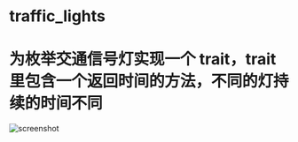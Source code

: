 # traffic_lights
# 为枚举交通信号灯实现一个 trait，trait里包含一个返回时间的方法，不同的灯持续的时间不同
![screenshot](https://user-images.githubusercontent.com/102146042/178153120-64288e98-e7d4-486c-a1a6-a005e7f47e30.png)

